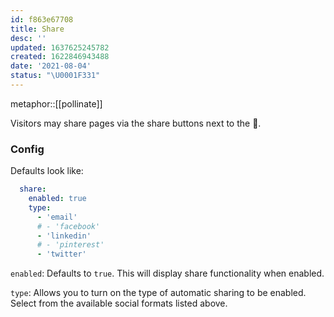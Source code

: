 ```yaml
---
id: f863e67708
title: Share
desc: ''
updated: 1637625245782
created: 1622846943488
date: '2021-08-04'
status: "\U0001F331"
---
```


metaphor::[[pollinate]]


Visitors may share pages via the share buttons next to the 🐝.

### Config

Defaults look like:

```yaml
  share:
    enabled: true
    type:
      - 'email'
      # - 'facebook'
      - 'linkedin'
      # - 'pinterest'
      - 'twitter'
```

`enabled`: Defaults to `true`. This will display share functionality when enabled.

`type`: Allows you to turn on the type of automatic sharing to be enabled. Select from the available social formats listed above.
